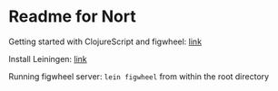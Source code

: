 Readme for Nort
================

Getting started with ClojureScript and figwheel: [link](https://github.com/bhauman/lein-figwheel/wiki/Quick-Start)

Install Leiningen: [link](https://leiningen.org/)


Running figwheel server: `lein figwheel` from within the root directory

